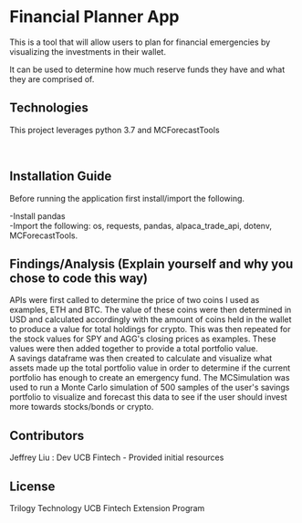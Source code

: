 # Financial Planner App
 
This is a tool that will allow users to plan for financial emergencies by visualizing the investments in their wallet. 

It can be used to determine how much reserve funds they have and what they are comprised of. <br />

 
## Technologies
 
This project leverages python 3.7 and MCForecastTools
 
<br />
 
## Installation Guide
 
Before running the application first install/import the following.<br />

-Install pandas <br />
-Import the following: os, requests, pandas, alpaca_trade_api, dotenv, MCForecastTools. <br />
 
## Findings/Analysis (Explain yourself and why you chose to code this way)
 
APIs were first called to determine the price of two coins I used as examples, ETH and BTC. The value of these coins were then determined in USD and calculated accordingly with the amount of coins held in the wallet to produce a value for total holdings for crypto. This was then repeated for the stock values for SPY and AGG's closing prices as examples. These values were then added together to provide a total portfolio value. <br />
A savings dataframe was then created to calculate and visualize what assets made up the total portfolio value in order to determine if the current portfolio has enough to create an emergency fund. The MCSimulation was used to run a Monte Carlo simulation of 500 samples of the user's savings portfolio to visualize and forecast this data to see if the user should invest more towards stocks/bonds or crypto. 
<br />
 
## Contributors
 
Jeffrey Liu : Dev
UCB Fintech - Provided initial resources<br />

## License
Trilogy Technology 
UCB Fintech Extension Program
